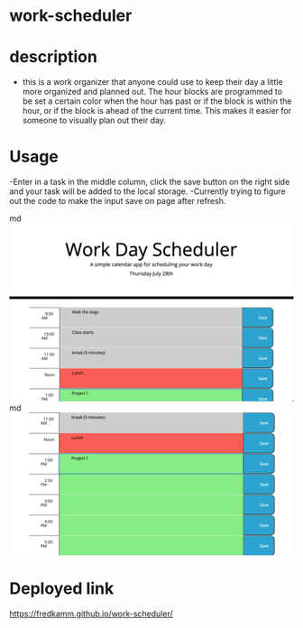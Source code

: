 # work-scheduler

# description
- this is a work organizer that anyone could use to keep their day a little more organized and planned out. The hour blocks are programmed to be set a certain color when the hour has past or if the block is within the hour, or if the block is ahead of the current time. This makes it easier for someone to visually plan out their day.

# Usage
 -Enter in a task in the middle column, click the save button on the right side and your task will be added to the local storage.
 -Currently trying to figure out the code to make the input save on page after refresh.
 
md
    ![alt text](./assets/images/Screen%20Shot%202022-07-28%20at%207.30.56%20PM.png)
md
    ![alt text](./assets/images/Screen%20Shot%202022-07-28%20at%207.31.09%20PM.png)


# Deployed link

https://fredkamm.github.io/work-scheduler/
